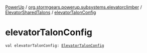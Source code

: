 [PowerUp](../../index.md) / [org.stormgears.powerup.subsystems.elevatorclimber](../index.md) / [ElevatorSharedTalons](index.md) / [elevatorTalonConfig](./elevator-talon-config.md)

# elevatorTalonConfig

`val elevatorTalonConfig: `[`ElevatorTalonConfig`](-elevator-talon-config/index.md)